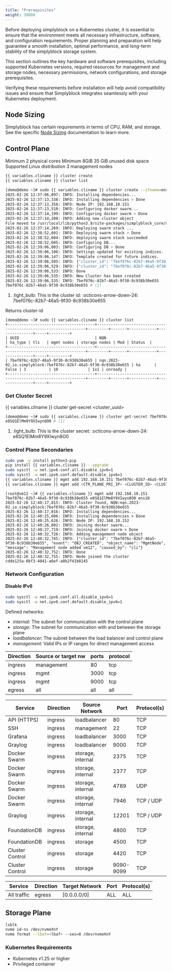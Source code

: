 ```yaml
---
title: "Prerequisites"
weight: 30000
---
```


Before deploying simplyblock on a Kubernetes cluster, it is essential to ensure that the environment meets all necessary
infrastructure, software, and configuration requirements. Proper planning and preparation will help guarantee a smooth
installation, optimal performance, and long-term stability of the simplyblock storage system.

This section outlines the key hardware and software prerequisites, including supported Kubernetes versions, required
resources for management and storage nodes, necessary permissions, network configurations, and storage prerequisites.

Verifying these requirements before installation will help avoid compatibility issues and ensure that Simplyblock
integrates seamlessly with your Kubernetes deployment.

## Node Sizing

Simplyblock has certain requirements in terms of CPU, RAM, and storage. See the specific
[Node Sizing](../deployment-planning/node-sizing.md) documentation to learn more.

## Control Plane

Minimum 2 physical cores
Minimum 8GiB
35 GiB unused disk space
Supported Linux distribution
3 management nodes

```bash title="Create Management Cluster"
{{ variables.cliname }} cluster create
{{ variables.cliname }} cluster list
```

```bash title="Sample output control plane creation"
[demo@demo ~]# sudo {{ variables.cliname }} cluster create --ifname=ens18 --ha-type=ha
2025-02-26 12:37:06,097: INFO: Installing dependencies...
2025-02-26 12:37:13,338: INFO: Installing dependencies > Done
2025-02-26 12:37:13,358: INFO: Node IP: 192.168.10.151
2025-02-26 12:37:13,510: INFO: Configuring docker swarm...
2025-02-26 12:37:14,199: INFO: Configuring docker swarm > Done
2025-02-26 12:37:14,200: INFO: Adding new cluster object
File moved to /usr/local/lib/python3.9/site-packages/simplyblock_core/scripts/alerting/alert_resources.yaml successfully.
2025-02-26 12:37:14,269: INFO: Deploying swarm stack ...
2025-02-26 12:38:52,601: INFO: Deploying swarm stack > Done
2025-02-26 12:38:52,604: INFO: deploying swarm stack succeeded
2025-02-26 12:38:52,605: INFO: Configuring DB...
2025-02-26 12:39:06,003: INFO: Configuring DB > Done
2025-02-26 12:39:06,106: INFO: Settings updated for existing indices.
2025-02-26 12:39:06,147: INFO: Template created for future indices.
2025-02-26 12:39:06,505: INFO: {"cluster_id": "7bef076c-82b7-46a5-9f30-8c938b30e655", "event": "OBJ_CREATED", "object_name": "Cluster", "message": "Cluster created 7bef076c-82b7-46a5-9f30-8c938b30e655", "caused_by": "cli"}
2025-02-26 12:39:06,529: INFO: {"cluster_id": "7bef076c-82b7-46a5-9f30-8c938b30e655", "event": "OBJ_CREATED", "object_name": "MgmtNode", "message": "Management node added vm11", "caused_by": "cli"}
2025-02-26 12:39:06,533: INFO: Done
2025-02-26 12:39:06,535: INFO: New Cluster has been created
2025-02-26 12:39:06,535: INFO: 7bef076c-82b7-46a5-9f30-8c938b30e655
7bef076c-82b7-46a5-9f30-8c938b30e655 # (1)
```

1.  :light_bulb: This is the cluster id: :octicons-arrow-down-24:<br/>7bef076c-82b7-46a5-9f30-8c938b30e655

Returns cluster-id


```plain title="Example output for listing available clusters"
[demo@demo ~]# sudo {{ variables.cliname }} cluster list
+--------------------------------------+-----------------------------------------------------------------+---------+-------+------------+---------------+-----+---------+
| UUID                                 | NQN                                                             | ha_type | tls   | mgmt nodes | storage nodes | Mod | Status  |
+--------------------------------------+-----------------------------------------------------------------+---------+-------+------------+---------------+-----+---------+
| 7bef076c-82b7-46a5-9f30-8c938b30e655 | nqn.2023-02.io.simplyblock:7bef076c-82b7-46a5-9f30-8c938b30e655 | ha      | False | 3          | 10             | 1x1 | unready |
+--------------------------------------+-----------------------------------------------------------------+---------+-------+------------+---------------+-----+---------+
```

### Get Cluster Secret
{{ variables.cliname }} cluster get-secret <cluster_uuid>

```bash title="Example output get cluster secret"
[demo@demo ~]# sudo {{ variables.cliname }} cluster get-secret 7bef076c-82b7-46a5-9f30-8c938b30e655
e8SQ1ElMm8Y9XIwyn8O0 # (1)
```

1. :light_bulb: This is the cluster secret: :octicons-arrow-down-24:<br/>e8SQ1ElMm8Y9XIwyn8O0

### Control Plane Secondaries

```bash title="Adding a management node to the control plane"
sudo yum -y install python3-pip
pip install {{ variables.cliname }} --upgrade
sudo sysctl -w net.ipv6.conf.all.disable_ipv6=1
sudo sysctl -w net.ipv6.conf.default.disable_ipv6=1
{{ variables.cliname }} mgmt add 192.168.10.151 7bef076c-82b7-46a5-9f30-8c938b30e655 e8SQ1ElMm8Y9XIwyn8O0 ens18
{{ variables.cliname }} mgmt add <CTR_PLANE_PRI_IP> <CLUSTER_ID> <CLUSTER_SECRET> <IF_NAME>
```

```plain title="Example output joining a control plane cluster"
[root@vm12 ~]# {{ variables.cliname }} mgmt add 192.168.10.151 7bef076c-82b7-46a5-9f30-8c938b30e655 e8SQ1ElMm8Y9XIwyn8O0 ens18
2025-02-26 12:40:17,815: INFO: Cluster found, NQN:nqn.2023-02.io.simplyblock:7bef076c-82b7-46a5-9f30-8c938b30e655
2025-02-26 12:40:17,816: INFO: Installing dependencies...
2025-02-26 12:40:25,606: INFO: Installing dependencies > Done
2025-02-26 12:40:25,626: INFO: Node IP: 192.168.10.152
2025-02-26 12:40:26,802: INFO: Joining docker swarm...
2025-02-26 12:40:27,719: INFO: Joining docker swarm > Done
2025-02-26 12:40:32,726: INFO: Adding management node object
2025-02-26 12:40:32,745: INFO: {"cluster_id": "7bef076c-82b7-46a5-9f30-8c938b30e655", "event": "OBJ_CREATED", "object_name": "MgmtNode", "message": "Management node added vm12", "caused_by": "cli"}
2025-02-26 12:40:32,752: INFO: Done
2025-02-26 12:40:32,755: INFO: Node joined the cluster
cdde125a-0bf3-4841-a6ef-a0b2f41b8245
```

### Network Configuration

#### Disable IPv6

```bash title="Permanently disable IPv6"
sudo sysctl -w net.ipv6.conf.all.disable_ipv6=1
sudo sysctl -w net.ipv6.conf.default.disable_ipv6=1
```

Defined networks:

- _internal:_ The subnet for communication with the control plane
- _storage:_ The subnet for communication with and between the storage plane
- _loadbalancer:_ The subnet between the load balancer and control plane
- _management:_ Valid IPs or IP ranges for direct management access

| Direction | Source or target nw | ports | protocol |
|-----------|---------------------|-------|----------|
| ingress   | management          | 80    | tcp      |
| ingress   | mgmt                | 3000  | tcp      |
| ingress   | mgmt                | 9000  | tcp      |
| egress    | all                 | all   | all      |

| Service         | Direction | Source Network    | Port      | Protocol(s) |
|-----------------|-----------|-------------------|-----------|-------------|
| API (HTTPS)     | ingress   | loadbalancer      | 80        | TCP         |
| SSH             | ingress   | management        | 22        | TCP         |
| Grafana         | ingress   | loadbalancer      | 3000      | TCP         |
| Graylog         | ingress   | loadbalancer      | 9000      | TCP         |
| Docker Swarm    | ingress   | storage, internal | 2375      | TCP         |
| Docker Swarm    | ingress   | storage, internal | 2377      | TCP         |
| Docker Swarm    | ingress   | storage, internal | 4789      | UDP         |
| Docker Swarm    | ingress   | storage, internal | 7946      | TCP / UDP   |
| Graylog         | ingress   | storage, internal | 12201     | TCP / UDP   |
| FoundationDB    | ingress   | storage, internal | 4800      | TCP         |
| FoundationDB    | ingress   | storage           | 4500      | TCP         |
| Cluster Control | ingress   | storage           | 4420      | TCP         |
| Cluster Control | ingress   | storage           | 9090-9099 | TCP         |

| Service     | Direction | Target Network | Port | Protocol(s) |
|-------------|-----------|----------------|------|-------------|
| All traffic | egress    | [0.0.0.0/0]    | ALL  | ALL         |

## Storage Plane

```bash title="Format the NVMe devices"
lsblk
nvme id-ns /dev/nvmeXnY
nvme format --lbaf=<lbaf> --ses=0 /dev/nvmeXnY
```

### Kubernetes Requirements

- Kubernetes v1.25 or higher
- Privileged container
